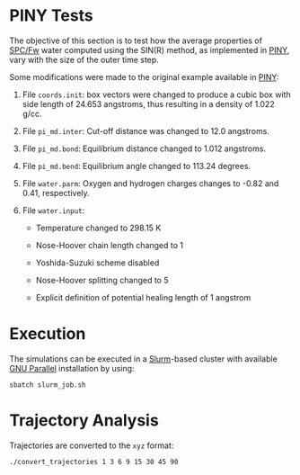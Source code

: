 PINY Tests
==========

The objective of this section is to test how the average properties of [SPC/Fw] water computed using
the SIN(R) method, as implemented in [PINY], vary with the size of the outer time step.

Some modifications were made to the original example available in [PINY]:

1. File `coords.init`: box vectors were changed to produce a cubic box with side length of 24.653
angstroms, thus resulting in a density of 1.022 g/cc.

2. File `pi_md.inter`: Cut-off distance was changed to 12.0 angstroms.

3. File `pi_md.bond`: Equilibrium distance changed to 1.012 angstroms.

4. File `pi_md.bend`: Equilibrium angle changed to 113.24 degrees.

5. File `water.parm`: Oxygen and hydrogen charges changes to -0.82 and 0.41, respectively.

6. File `water.input`:

    - Temperature changed to 298.15 K

    - Nose-Hoover chain length changed to 1

    - Yoshida-Suzuki scheme disabled

    - Nose-Hoover splitting changed to 5

    - Explicit definition of potential healing length of 1 angstrom


Execution
=========

The simulations can be executed in a [Slurm]-based cluster with available [GNU Parallel] installation by using:

    sbatch slurm_job.sh


Trajectory Analysis
===================

Trajectories are converted to the `xyz` format:

    ./convert_trajectories 1 3 6 9 15 30 45 90


[SPC/Fw]: https://doi.org/10.1063/1.2136877
[PINY]: https://github.com/craabreu/PINY
[Slurm]: https://slurm.schedmd.com
[GNU Parallel]: https://www.gnu.org/software/parallel/
